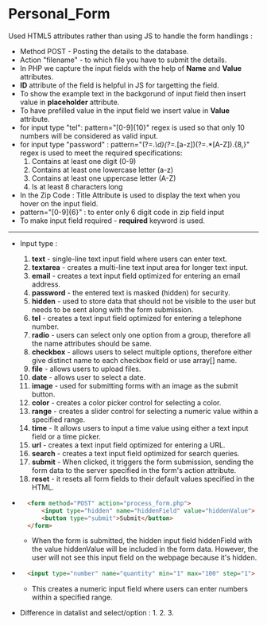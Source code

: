 # Personal_Form

Used HTML5 attributes rather than using JS to handle the form handlings :
- Method POST - Posting the details to the database.
- Action "filename" - to which file you have to submit the details.
- In PHP we capture the input fields with the help of **Name** and **Value** attributes.
- **ID** attribute of the field is helpful in JS for targetting the field.
- To show the example text in the backgorund of input field then insert value in **placeholder** attribute.
- To have prefilled value in the input field we insert value in **Value** attribute.
- for input type "tel": pattern="[0-9]{10}" regex is used so that only 10 numbers will be considered as valid input.
- for input type "password" : pattern="(?=.*\d)(?=.*[a-z])(?=.*[A-Z]).{8,}" regex is used to meet the required specifications:
    1. Contains at least one digit (0-9)
    2. Contains at least one lowercase letter (a-z)
    3. Contains at least one uppercase letter (A-Z)
    4. Is at least 8 characters long 
- In the Zip Code : Title Attribute is used to display the text when you hover on the input field.
- pattern="[0-9]{6}" : to enter only 6 digit code in zip field input
- To make input field required - **required** keyword is used.

------

- Input type : 
    1. **text** - single-line text input field where users can enter text.
    2. **textarea** - creates a multi-line text input area for longer text input.
    3. **email** - creates a text input field optimized for entering an email address.
    4. **password** -  the entered text is masked (hidden) for security.
    5. **hidden** - used to store data that should not be visible to the user but needs to be sent along with the form submission.
    6. **tel** -  creates a text input field optimized for entering a telephone number.
    7. **radio** - users can select only one option from a group, therefore all the name attributes should be same.
    8. **checkbox** - allows users to select multiple options, therefore either give distinct name to each checkbox field or use array[] name.
    9. **file** - allows users to upload files.
    10. **date** - allows user to select a date. 
    11. **image** - used for submitting forms with an image as the submit button.
    12. **color** -  creates a color picker control for selecting a color.
    13. **range** - creates a slider control for selecting a numeric value within a specified range.
    14. **time** - It allows users to input a time value using either a text input field or a time picker.
    15. **url** -  creates a text input field optimized for entering a URL.
    16. **search** - creates a text input field optimized for search queries.
    17. **submit** - When clicked, it triggers the form submission, sending the form data to the server specified in the form's action attribute.
    18. **reset** - it resets all form fields to their default values specified in the HTML.

- ``` HTML
    <form method="POST" action="process_form.php">
        <input type="hidden" name="hiddenField" value="hiddenValue">
        <button type="submit">Submit</button>
    </form>
    ```
    - When the form is submitted, the hidden input field hiddenField with the value hiddenValue will be included in the form data. However, the user will not see this input field on the webpage because it's hidden.

- ``` HTML 
    <input type="number" name="quantity" min="1" max="100" step="1">
    ```
    - This creates a numeric input field where users can enter numbers within a specified range.

- Difference in datalist and select/option :
    1. 
    2. 
    3. 


